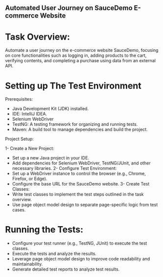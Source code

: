 ## Automated User Journey on SauceDemo E-commerce Website

# Task Overview:

Automate a user journey on the e-commerce website SauceDemo, focusing on core functionalities such as logging in, adding products to the cart, verifying contents, and completing a purchase using data from an external API.

# Setting up The Test Environment

Prerequisites:

* Java Development Kit (JDK) installed.
* IDE: IntelliJ IDEA.
* Selenium WebDriver
* TestNG: A testing framework for organizing and running tests.
* Maven: A build tool to manage dependencies and build the project.

Project Setup:

1- Create a New Project:
* Set up a new Java project in your IDE.
* Add dependencies for Selenium WebDriver, TestNG/JUnit, and other necessary libraries.
2- Configure Test Environment:
* Set up a WebDriver instance to control the browser (e.g., Chrome, Firefox, or Edge).
* Configure the base URL for the SauceDemo website.
3- Create Test Classes:
* Write test classes to implement the test steps outlined in the task overview.
* Use page object model design to separate page-specific logic from test cases.


# Running the Tests:

* Configure your test runner (e.g., TestNG, JUnit) to execute the test classes.
* Execute the tests and analyze the results.
* Leverage page object model design to improve code readability and maintainability.
* Generate detailed test reports to analyze test results.
